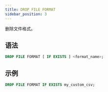 ```yaml
---
title: DROP FILE FORMAT
sidebar_position: 3
---
```


删除文件格式。

## 语法

```sql
DROP FILE FORMAT [ IF EXISTS ] <format_name>;
```

## 示例

```sql
DROP FILE FORMAT IF EXISTS my_custom_csv;
```